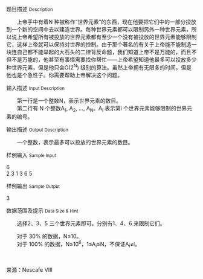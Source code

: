 <div class="panel panel-default">
<div class="area-title">
<span>
题目描述
<small>Description</small>
</span></div>
<div class="panel-body">

<p>　　上帝手中有着N 种被称作“世界元素”的东西，现在他要把它们中的一部分投放到一个新的空间中去以建造世界。每种世界元素都可以限制另外一种世界元素，所以说上帝希望所有被投放的世界元素都有至少一个没有被投放的世界元素能够限制它，这样上帝就可以保持对世界的控制。由于那个著名的有关于上帝能不能制造一块连自己都不能举起的大石头的二律背反命题，我们知道上帝不是万能的，而且不但不是万能的，他甚至有事情需要找你帮忙——上帝希望知道他最多可以投放多少种世界元素，但是他只会O(2<sup>N</sup>) 级别的算法。虽然上帝拥有无限多的时间，但是他也是个急性子。你需要帮助上帝解决这个问题。</p>

</div>
</div>

<div class="panel panel-default">
<div class="area-title">
<span>
输入描述
<small>Input Description</small>
</span></div>
<div class="panel-body">
<p>　　第一行是一个整数N，表示世界元素的数目。<br>　　第二行有 N 个整数A<sub>1</sub>, A<sub>2</sub>, …, A<sub>N</sub>。A<sub>i</sub> 表示第i 个世界元素能够限制的世界元素的编号。</p>

</div>
</div>
<div  class="panel panel-default">
<div class="area-title">
<span>
输出描述
<small>Output Description</small>
</span></div>
<div class="panel-body">

<p>　　一个整数，表示最多可以投放的世界元素的数目。</p>

</div>
</div>


<div class="panel panel-default">
<div class="area-title">
<span>
样例输入
<small>Sample Input</small>
</span></div>
<div class="panel-body">
<p>6<br>2 3 1 3 6 5</p>

</div>
</div>

<div class="panel panel-default">
<div class="area-title">
<span>
样例输出
<small>Sample Output</small>
</span></div>
<div class="panel-body">
<p>3</p>

</div>
</div>

<div class="panel panel-default">
<div class="area-title">
<span>
数据范围及提示
<small>Data Size & Hint</small>
</span></div>
<div class="panel-body">
<p>　　选择2、3、5 三个世界元素即可。分别有1、4、6 来限制它们。</p>
<p>　　对于 30% 的数据，N≤10。<br>　　对于 100% 的数据，N≤10<sup>6</sup>，1≤A<sub>i</sub>≤N，不保证A<sub>i</sub>≠i。</p>
<p> </p>
<p><span>来源：Nescafe VIII</span></p>
</div>
</div>